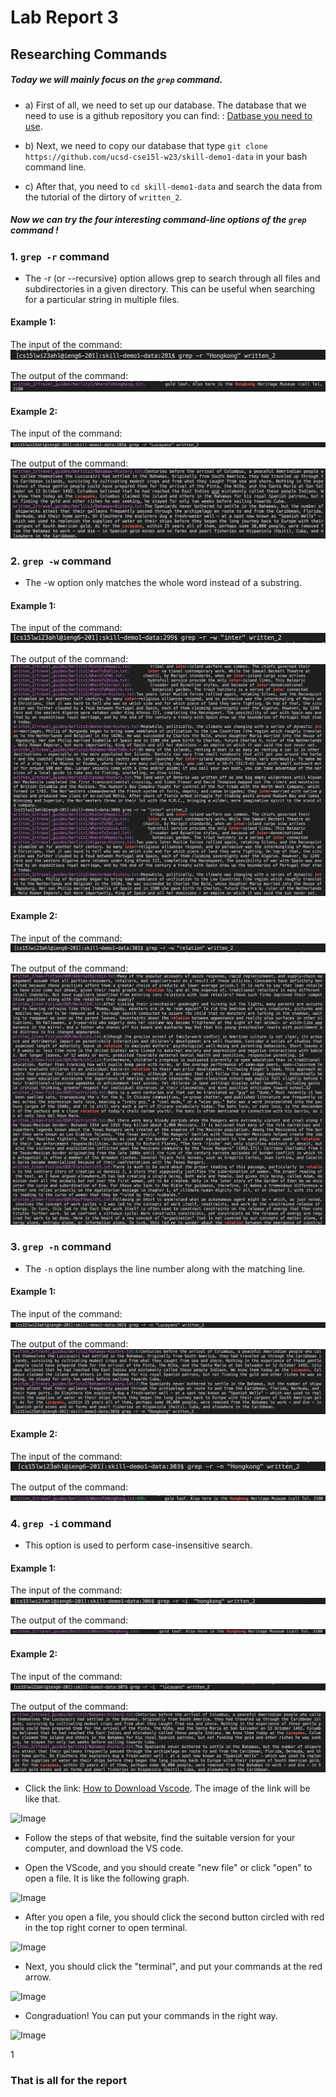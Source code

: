 # Lab Report 3
## Researching Commands
##### Today we will mainly focus on the `grep` command. 

* a) First of all, we need to set up our database. The database that we need to use is a github repository you can find: : [Datbase you need to use](https://github.com/ucsd-cse15l-w23/skill-demo1-data).
* b) Next, we need to copy our database that type `git clone https://github.com/ucsd-cse15l-w23/skill-demo1-data` in your bash command line.

* c) After that, you need to `cd skill-demo1-data` and search the data from the tutorial of the dirtory of `written_2`.

##### Now we can try the four interesting command-line options of the `grep` command !

### 1. `grep -r` command 

* The -r (or --recursive) option allows grep to search through all files and subdirectories in a given directory. This can be useful when searching for a particular string in multiple files.

#### Example 1:
  The input of the command:
   ![Image](input1)
  
 
  The output of the command:
   ![Image](output1)
  


#### Example 2:
  The input of the command:
   ![Image](input2)
  
  
  
  The output of the command:
   ![Image](output2)
  


### 2. `grep -w` command 

* The -w option only matches the whole word instead of a substring.

#### Example 1:
  The input of the command:
   ![Image](input3)
  
  The output of the command:
   ![Image](output3)

#### Example 2:
  The input of the command:
   ![Image](input4)
  
  The output of the command:
   ![Image](output4)
  



### 3. `grep -n` command

* The `-n` option displays the line number along with the matching line.

#### Example 1:
  The input of the command:
   ![Image](input5)
  
  The output of the command:
   ![Image](output5)

#### Example 2:
  The input of the command:
   ![Image](input6)
  
  The output of the command:
   ![Image](output6)


### 4. `grep -i` command 

* This option is used to perform case-insensitive search.

#### Example 1:
  The input of the command:
   ![Image](input7)
  
  The output of the command:
   ![Image](output7)

#### Example 2:
  The input of the command:
   ![Image](input8)
  
  The output of the command:
   ![Image](output8)

 
 
 
 
 
* Click the link: [How to Download Vscode](https://code.visualstudio.com/). The image of the link will be like that.

 ![Image](VScodeDownload.png)

* Follow the steps of that website, find the suitable version for your computer, and download the VS code.

* Open the VScode, and you should create "new file" or click "open" to open a file. It is like the following graph.

 ![Image](123.png)

* After you open a file, you should click the second button circled with red in the top right corner to open terminal.

 ![Image](12345.png)

* Next, you should click the "terminal", and put your commands at the red arrow.

 ![Image](1234567.png)

* Congraduation! You can put your commands in the right way.

 ![Image](VScode.png)

1


### That is all for the report 

